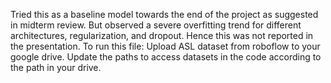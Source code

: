 Tried this as a baseline model towards the end of the project as suggested in midterm review. But observed a severe overfitting trend for different architectures, regularization, and dropout. Hence this was not reported in the presentation.
To run this file:
Upload ASL dataset from roboflow to your google drive.
Update the paths to access datasets in the code according to the path in your drive.

